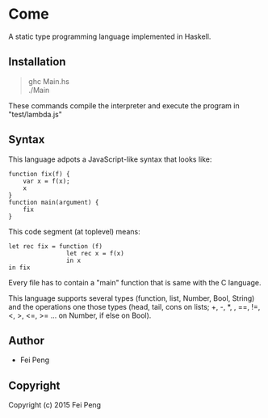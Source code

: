 # Come 
A static type programming language implemented in Haskell.  

## Installation  
> ghc Main.hs  
> ./Main   

These commands compile the interpreter and execute the program in "test/lambda.js"  

## Syntax
This language adpots a JavaScript-like syntax that looks like:  

    function fix(f) {
        var x = f(x);
        x
    }
    function main(argument) {
        fix
    }
This code segment (at toplevel) means:  

    let rec fix = function (f) 
                    let rec x = f(x)
                    in x
    in fix

Every file has to contain a "main" function that is same with the C language.  

This language supports several types (function, list, Number, Bool, String) and the operations one those types (head, tail, cons on lists; +, -, *, \, ==, !=, <, >, <=, >= ... on Number, if else on Bool).

## Author  
* Fei Peng

## Copyright

Copyright (c) 2015 Fei Peng